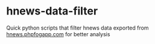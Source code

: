 hnews-data-filter
=================

Quick python scripts that filter hnews data exported from <a href="hnews.phpfogapp.com">hnews.phpfogapp.com</a> for better analysis